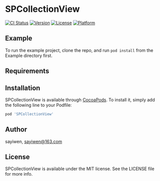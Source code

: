 # SPCollectionView

[![CI Status](https://img.shields.io/travis/sayiwen/SPCollectionView.svg?style=flat)](https://travis-ci.org/sayiwen/SPCollectionView)
[![Version](https://img.shields.io/cocoapods/v/SPCollectionView.svg?style=flat)](https://cocoapods.org/pods/SPCollectionView)
[![License](https://img.shields.io/cocoapods/l/SPCollectionView.svg?style=flat)](https://cocoapods.org/pods/SPCollectionView)
[![Platform](https://img.shields.io/cocoapods/p/SPCollectionView.svg?style=flat)](https://cocoapods.org/pods/SPCollectionView)

## Example

To run the example project, clone the repo, and run `pod install` from the Example directory first.

## Requirements

## Installation

SPCollectionView is available through [CocoaPods](https://cocoapods.org). To install
it, simply add the following line to your Podfile:

```ruby
pod 'SPCollectionView'
```

## Author

sayiwen, sayiwen@163.com

## License

SPCollectionView is available under the MIT license. See the LICENSE file for more info.
